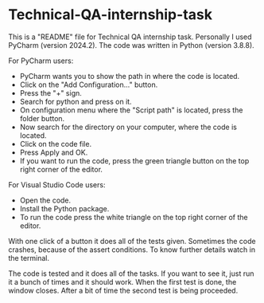 # Technical-QA-internship-task

This is a "README" file for Technical QA internship task. Personally I used PyCharm (version 2024.2).
The code was written in Python (version 3.8.8).

For PyCharm users:
- PyCharm wants you to show the path in where the code is located.
- Click on the "Add Configuration..." button.
- Press the "+" sign.
- Search for python and press on it.
- On configuration menu where the "Script path" is located, press the folder button.
- Now search for the directory on your computer, where the code is located.
- Click on the code file.
- Press Apply and OK.
- If you want to run the code, press the green triangle button on the top right corner of the editor.

For Visual Studio Code users:
- Open the code.
- Install the Python package.
- To run the code press the white triangle on the top right corner of the editor.

With one click of a button it does all of the tests given. Sometimes the code crashes, because of the assert conditions.
To know further details watch in the terminal.

The code is tested and it does all of the tasks. If you want to see it, just run it a bunch of times and it should work. When the first test is done, the window closes. After a bit of time the second test is being proceeded.
